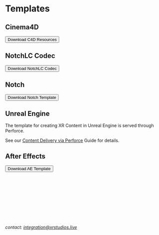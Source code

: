 # Templates

## Cinema4D
<a href="https://drive.google.com/drive/folders/1sZdLxl7ijTaw9Odrlam8zAg5OLbZpIiO?usp=sharing"><button type="button">Download C4D Resources</button></a>

## NotchLC Codec
<a href="https://notchlc.notch.one/"><button type="button">Download NotchLC Codec</button></a>

## Notch
<a href="https://drive.google.com/drive/folders/1sZd24zD7V8B-RfDXahQqpK1uj-GlFX2u?usp=sharing"><button type="button">Download Notch Template</button></a>

## Unreal Engine
The template for creating XR Content in Unreal Engine is served through Perforce.

See our [Content Delivery via Perforce](docs/content/perforce.md) Guide for details.

## After Effects
<a href="https://drive.google.com/drive/folders/1sZy3VMLCT0cLxHtEgEtLGc2dv4hG3i5q?usp=sharing"><button type="button">Download AE Template</button></a>

&nbsp;

&nbsp;

&nbsp;

&nbsp;

&nbsp;

*contact: integration@xrstudios.live*